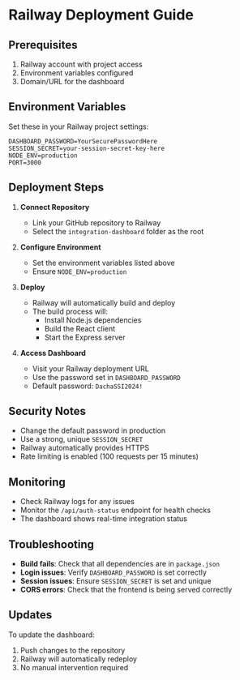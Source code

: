 # Railway Deployment Guide

## Prerequisites

1. Railway account with project access
2. Environment variables configured
3. Domain/URL for the dashboard

## Environment Variables

Set these in your Railway project settings:

```
DASHBOARD_PASSWORD=YourSecurePasswordHere
SESSION_SECRET=your-session-secret-key-here
NODE_ENV=production
PORT=3000
```

## Deployment Steps

1. **Connect Repository**
   - Link your GitHub repository to Railway
   - Select the `integration-dashboard` folder as the root

2. **Configure Environment**
   - Set the environment variables listed above
   - Ensure `NODE_ENV=production`

3. **Deploy**
   - Railway will automatically build and deploy
   - The build process will:
     - Install Node.js dependencies
     - Build the React client
     - Start the Express server

4. **Access Dashboard**
   - Visit your Railway deployment URL
   - Use the password set in `DASHBOARD_PASSWORD`
   - Default password: `DachaSSI2024!`

## Security Notes

- Change the default password in production
- Use a strong, unique `SESSION_SECRET`
- Railway automatically provides HTTPS
- Rate limiting is enabled (100 requests per 15 minutes)

## Monitoring

- Check Railway logs for any issues
- Monitor the `/api/auth-status` endpoint for health checks
- The dashboard shows real-time integration status

## Troubleshooting

- **Build fails**: Check that all dependencies are in `package.json`
- **Login issues**: Verify `DASHBOARD_PASSWORD` is set correctly
- **Session issues**: Ensure `SESSION_SECRET` is set and unique
- **CORS errors**: Check that the frontend is being served correctly

## Updates

To update the dashboard:
1. Push changes to the repository
2. Railway will automatically redeploy
3. No manual intervention required
